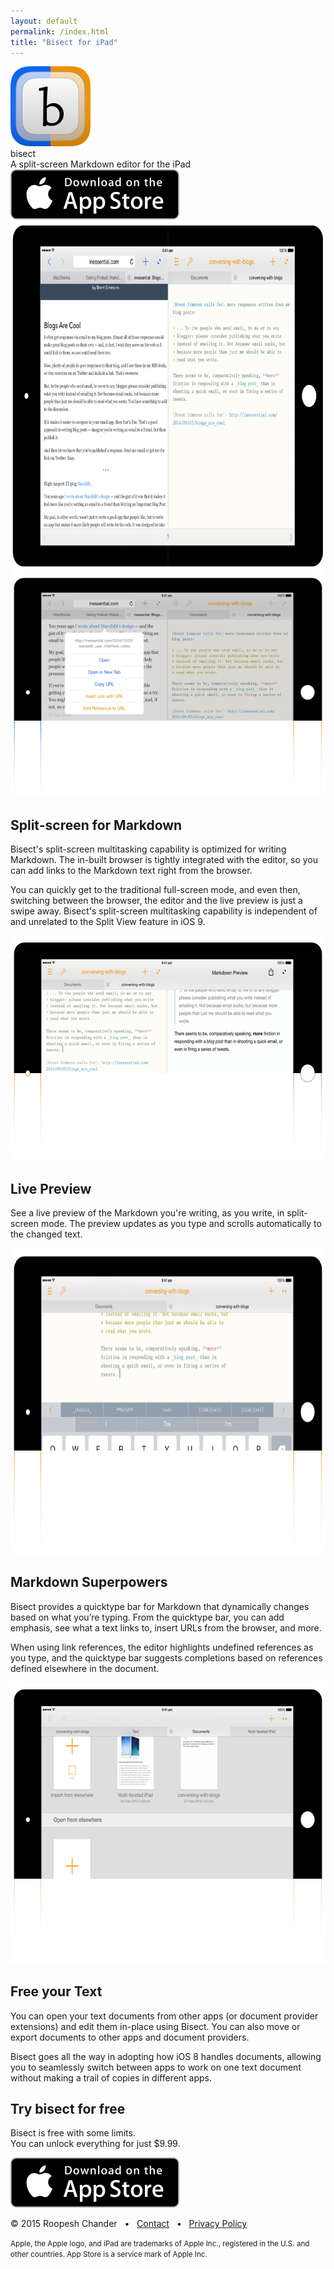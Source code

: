 ```yaml
---
layout: default
permalink: /index.html
title: "Bisect for iPad"
---
```


<!-- App name and description -->
<div class="centered_image"><img
    src="/images/bisect_logo_rendered.png"
    srcset="/images/bisect_logo_rendered@2x.png 2x"
    width="128" height="128" />
</div>
<div class="app-h1">
  bisect
</div>
<div class="app-h2">
  A split-screen Markdown editor for the iPad
</div>

<div class="centered_image">
  <a
    href="https://itunes.apple.com/us/app/bisect-split-screen-markdown/id936461210?ls=1&mt=8&at=1000l6ab"><img
    src="/images/app_store_badge.svg" /></a>
</div>

<!-- Get notified button
-->

<!-- Main image -->
<article class="main-image-container"><img
     src="images/bisectweb_black_ipad.png"
     srcset="images/bisectweb_black_ipad@2x.png 2x"
     width=791 height=558 />
</article>

<!-- Features -->
<div class="separating-bar">
  <div class="orange-right">
  </div>
</div>

<section>
<img src="images/markdown_browser_editor_split_menu.png"
     srcset="images/markdown_browser_editor_split_menu@2x.png 2x"
     width=640
     height=360
      />
<div class="section-text">
  <h2>Split-screen for Markdown</h2>

  <p>Bisect's split-screen multitasking capability is optimized for writing
  Markdown. The in-built browser is tightly integrated with the editor,
  so you can add links to the Markdown text right from the browser.</p>

  <p>You can quickly get to the traditional full-screen mode,
  and even then, switching between the browser, the editor and the live
  preview is just a swipe away. Bisect's split-screen multitasking
  capability is independent of and unrelated to the Split View feature
  in iOS 9.</p>

</div>
</section>

<div class="separating-bar">
  <div class="blue-left">
  </div>
</div>

<section>
<img src="images/markdown_preview_split.png"
     srcset="images/markdown_preview_split@2x.png 2x"
     width=640
     height=360
      />
<div class="section-text">
  <h2>Live Preview</h2>

  <p>See a live preview of the Markdown you're writing, as you write, in
  split-screen mode. The preview updates as you type and scrolls
  automatically to the changed text.<p/>
</div>
</section>

<div class="separating-bar">
  <div class="orange-right">
  </div>
</div>

<section>
<img src="images/markdown_quicktype_bar.png"
     srcset="images/markdown_quicktype_bar@2x.png 2x"
     width=640
     height=490 />
<div class="section-text">
  <h2>Markdown Superpowers</h2>

  <p>Bisect provides a quicktype bar for Markdown that dynamically
  changes based on what you’re typing. From the quicktype bar, you can
  add emphasis, see what a text links to, insert URLs from the browser,
  and more.</p>

  <p>When using link references, the editor highlights undefined
  references as you type, and the quicktype bar suggests completions
  based on references defined elsewhere in the document.</p>
</div>
</section>

<div class="separating-bar">
  <div class="blue-left">
  </div>
</div>

<section>
<img src="images/markdown_documents.png"
     srcset="images/markdown_documents@2x.png 2x"
     width=640
     height=450 />
<div class="section-text">
  <h2>Free your Text</h2>
  <p>You can open your text documents from other
  apps (or document provider extensions) and edit them
  in-place using Bisect. You can also move or export documents to other
  apps and document providers.</p>

  <p>Bisect goes all the way in adopting how iOS 8 handles documents,
  allowing you to seamlessly switch between apps to work on one
  text document without making a trail of copies in different apps.</p>
</div>
</section>

<!-- Signup -->
<div class="separating-bar" id="join-beta">
  <div class="blue-left"></div>
  <div class="orange-right"></div>
</div>

<div class="gray-box action-box">
<h2>Try <b>bisect</b> for free</h2>

<p>Bisect is free with some limits.<br/>
You can unlock everything for just $9.99.<br/></p>

  <a
    href="https://itunes.apple.com/us/app/bisect-split-screen-markdown/id936461210?ls=1&mt=8&at=1000l6ab"><img
    src="/images/app_store_badge.svg" /></a>

</div>

<div class="separating-bar" id="join-beta">
  <div class="blue-left"></div>
  <div class="orange-right"></div>
</div>

<!-- Footer -->
<div class="footer-box">
<p>
  © 2015 Roopesh Chander
  &nbsp;&nbsp;•&nbsp;&nbsp;
  <a href="/contact/">Contact</a>
  &nbsp;&nbsp;•&nbsp;&nbsp;
  <a href="/privacy/">Privacy Policy</a>
</p>
<p><small>Apple, the Apple logo, and iPad are trademarks of Apple Inc., registered in the U.S. and other countries. App Store is a service mark of Apple Inc.</small></p>
</div>
